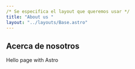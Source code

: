 ```yaml
---
/* Se especifica el layout que queremos usar */ 
title: "About us " 
layout: "../layouts/Base.astro"
---
```


## Acerca de nosotros 

Hello page with Astro 